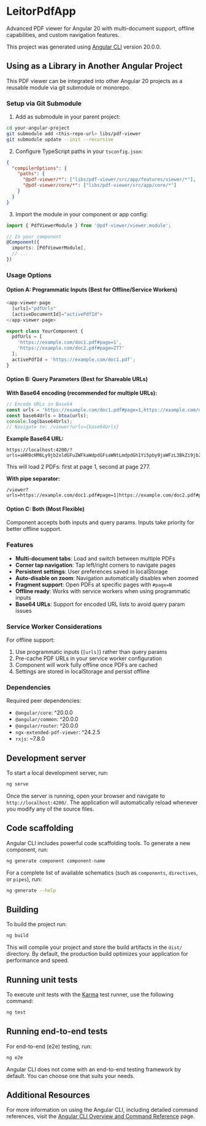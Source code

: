 # LeitorPdfApp

Advanced PDF viewer for Angular 20 with multi-document support, offline capabilities, and custom navigation features.

This project was generated using [Angular CLI](https://github.com/angular/angular-cli) version 20.0.0.

## Using as a Library in Another Angular Project

This PDF viewer can be integrated into other Angular 20 projects as a reusable module via git submodule or monorepo.

### Setup via Git Submodule

1. Add as submodule in your parent project:
```bash
cd your-angular-project
git submodule add <this-repo-url> libs/pdf-viewer
git submodule update --init --recursive
```

2. Configure TypeScript paths in your `tsconfig.json`:
```json
{
  "compilerOptions": {
    "paths": {
      "@pdf-viewer/*": ["libs/pdf-viewer/src/app/features/viewer/*"],
      "@pdf-viewer/core/*": ["libs/pdf-viewer/src/app/core/*"]
    }
  }
}
```

3. Import the module in your component or app config:
```typescript
import { PdfViewerModule } from '@pdf-viewer/viewer.module';

// In your component
@Component({
  imports: [PdfViewerModule],
  // ...
})
```

### Usage Options

#### Option A: Programmatic Inputs (Best for Offline/Service Workers)

```typescript
<app-viewer-page 
  [urls]="pdfUrls"
  [activeDocumentId]="activePdfId">
</app-viewer-page>
```

```typescript
export class YourComponent {
  pdfUrls = [
    'https://example.com/doc1.pdf#page=1',
    'https://example.com/doc2.pdf#page=277'
  ];
  activePdfId = 'https://example.com/doc1.pdf';
}
```

#### Option B: Query Parameters (Best for Shareable URLs)

**With Base64 encoding (recommended for multiple URLs):**

```javascript
// Encode URLs in Base64
const urls = 'https://example.com/doc1.pdf#page=1,https://example.com/doc2.pdf#page=277';
const base64Urls = btoa(urls);
console.log(base64Urls);
// Navigate to: /viewer?urls={base64Urls}
```

**Example Base64 URL:**
```
https://localhost:4200/?urls=aHR0cHM6Ly9jb2xldGFuZWFkaWdpdGFsaWNtLmdpdGh1Yi5pby9jaWFzL3BkZi9jb2xldGFuZWEvMjNjMDZiNTctYWFjYS00ODNiLTk1M2QtNzI3NjYxMDMxMTQ1LnBkZiNwYWdlPTEsaHR0cHM6Ly9qYWlyb2ZpbGhvNzkuZ2l0aHViLmlvL2F2dWxzb3MtY2lmcmFkb3Mvc291cmNlcy8yMDI1IEdMIEFWVUxTT1MucGRmI3BhZ2U9Mjc3
```

This will load 2 PDFs: first at page 1, second at page 277.

**With pipe separator:**
```
/viewer?urls=https://example.com/doc1.pdf#page=1|https://example.com/doc2.pdf#page=277
```

#### Option C: Both (Most Flexible)

Component accepts both inputs and query params. Inputs take priority for better offline support.

### Features

- **Multi-document tabs**: Load and switch between multiple PDFs
- **Corner tap navigation**: Tap left/right corners to navigate pages
- **Persistent settings**: User preferences saved in localStorage
- **Auto-disable on zoom**: Navigation automatically disables when zoomed
- **Fragment support**: Open PDFs at specific pages with `#page=N`
- **Offline ready**: Works with service workers when using programmatic inputs
- **Base64 URLs**: Support for encoded URL lists to avoid query param issues

### Service Worker Considerations

For offline support:
1. Use programmatic inputs (`[urls]`) rather than query params
2. Pre-cache PDF URLs in your service worker configuration
3. Component will work fully offline once PDFs are cached
4. Settings are stored in localStorage and persist offline

### Dependencies

Required peer dependencies:
- `@angular/core`: ^20.0.0
- `@angular/common`: ^20.0.0
- `@angular/router`: ^20.0.0
- `ngx-extended-pdf-viewer`: ^24.2.5
- `rxjs`: ~7.8.0

## Development server

To start a local development server, run:

```bash
ng serve
```

Once the server is running, open your browser and navigate to `http://localhost:4200/`. The application will automatically reload whenever you modify any of the source files.

## Code scaffolding

Angular CLI includes powerful code scaffolding tools. To generate a new component, run:

```bash
ng generate component component-name
```

For a complete list of available schematics (such as `components`, `directives`, or `pipes`), run:

```bash
ng generate --help
```

## Building

To build the project run:

```bash
ng build
```

This will compile your project and store the build artifacts in the `dist/` directory. By default, the production build optimizes your application for performance and speed.

## Running unit tests

To execute unit tests with the [Karma](https://karma-runner.github.io) test runner, use the following command:

```bash
ng test
```

## Running end-to-end tests

For end-to-end (e2e) testing, run:

```bash
ng e2e
```

Angular CLI does not come with an end-to-end testing framework by default. You can choose one that suits your needs.

## Additional Resources

For more information on using the Angular CLI, including detailed command references, visit the [Angular CLI Overview and Command Reference](https://angular.dev/tools/cli) page.

